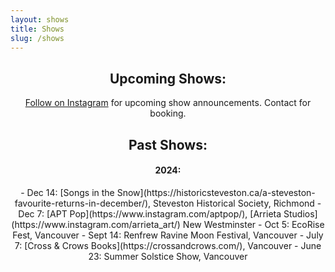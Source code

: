 ```yaml
---
layout: shows
title: Shows
slug: /shows
---
```

<center>
<h2 class>
Upcoming Shows:
</h2>
  
[Follow on Instagram](https://www.instagram.com/ruffledbirdling/) for upcoming show announcements. Contact for booking.
<h2 class>
Past Shows:
</h2>
<h4 class>2024:</h4>
- Dec 14: [Songs in the Snow](https://historicsteveston.ca/a-steveston-favourite-returns-in-december/), Steveston Historical Society, Richmond
- Dec 7: [APT Pop](https://www.instagram.com/aptpop/), [Arrieta Studios](https://www.instagram.com/arrieta_art/) New Westminster
- Oct 5: EcoRise Fest, Vancouver
- Sept 14: Renfrew Ravine Moon Festival, Vancouver
- July 7: [Cross & Crows Books](https://crossandcrows.com/), Vancouver
- June 23: Summer Solstice Show, Vancouver



</center>

<br /><br />
